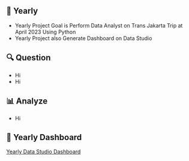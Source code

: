 ## 🚌 Yearly
* Yearly Project Goal is Perform Data Analyst on Trans Jakarta Trip at April 2023 Using Python
* Yearly Project also Generate Dashboard on Data Studio

## 🔍 Question
* Hi
* Hi

## 📊 Analyze
* Hi

## 🧨 Yearly Dashboard
[Yearly Data Studio Dashboard](https://lookerstudio.google.com/reporting/46027e85-fcfe-4c0f-8218-409454c03912)
